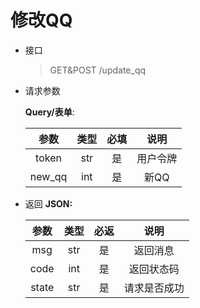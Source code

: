 # 修改QQ
- 接口
    > GET&POST /update_qq
- 请求参数

    **Query/表单**:

    |   参数   | 类型  | 必填 |  说明  |
    |:------:|:---:|:--:|:----:|
    | token  | str | 是  | 用户令牌 |
    | new_qq | int | 是  | 新QQ  |

- 返回
    **JSON:**

    |  参数   | 类型  | 必返 |   说明   |
    |:-----:|:---:|:--:|:------:|
    |  msg  | str | 是  |  返回消息  |
    | code  | int | 是  | 返回状态码  |
    | state | str | 是  | 请求是否成功 |